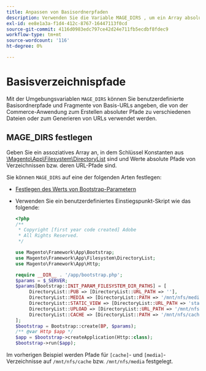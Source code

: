 ```yaml
---
title: Anpassen von Basisordnerpfaden
description: Verwenden Sie die Variable MAGE_DIRS , um ein Array absoluter Pfade festzulegen.
exl-id: ee8e1a3a-f1d4-412c-8767-16447113f0cd
source-git-commit: 4116d0983edc797ce42d24e711fb5ecdbf8fdec9
workflow-type: tm+mt
source-wordcount: '116'
ht-degree: 0%

---
```


# Basisverzeichnispfade

Mit der Umgebungsvariablen `MAGE_DIRS` können Sie benutzerdefinierte Basisordnerpfade und Fragmente von Basis-URLs angeben, die von der Commerce-Anwendung zum Erstellen absoluter Pfade zu verschiedenen Dateien oder zum Generieren von URLs verwendet werden.

## MAGE_DIRS festlegen

Geben Sie ein assoziatives Array an, in dem Schlüssel Konstanten aus [\\Magento\\App\\Filesystem\\DirectoryList][directory-list] sind und Werte absolute Pfade von Verzeichnissen bzw. deren URL-Pfade sind.

Sie können `MAGE_DIRS` auf eine der folgenden Arten festlegen:

- [Festlegen des Werts von Bootstrap-Parametern](../bootstrap/set-parameters.md)
- Verwenden Sie ein benutzerdefiniertes Einstiegspunkt-Skript wie das folgende:

  ```php
  <?php
  /**
   * Copyright [first year code created] Adobe
   * All Rights Reserved.
   */
  
  use Magento\Framework\App\Bootstrap;
  use Magento\Framework\App\Filesystem\DirectoryList;
  use Magento\Framework\App\Http;
  
  require __DIR__ . '/app/bootstrap.php';
  $params = $_SERVER;
  $params[Bootstrap::INIT_PARAM_FILESYSTEM_DIR_PATHS] = [
       DirectoryList::PUB => [DirectoryList::URL_PATH => ''],
       DirectoryList::MEDIA => [DirectoryList::PATH => '/mnt/nfs/media', DirectoryList::URL_PATH => ''],
       DirectoryList::STATIC_VIEW => [DirectoryList::URL_PATH => 'static'],
       DirectoryList::UPLOAD => [DirectoryList::URL_PATH => '/mnt/nfs/media/upload'],
       DirectoryList::CACHE => [DirectoryList::PATH => '/mnt/nfs/cache'],
  ];
  $bootstrap = Bootstrap::create(BP, $params);
  /** @var Http $app */
  $app = $bootstrap->createApplication(Http::class);
  $bootstrap->run($app);
  ```

Im vorherigen Beispiel werden Pfade für `[cache]`- und `[media]`-Verzeichnisse auf `/mnt/nfs/cache` bzw. `/mnt/nfs/media` festgelegt.

<!-- link definitions -->

[directory-list]: https://github.com/magento/magento2/blob/2.4/lib/internal/Magento/Framework/App/Filesystem/DirectoryList.php
